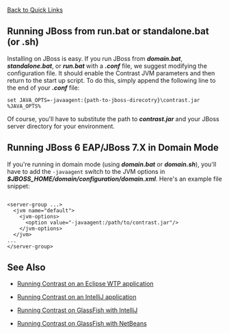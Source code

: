 <!--
title: "Installing Contrast on JBoss 5 and Higher Versions"
description: "JBoss5 and higher agent installation process using Windows or startup script"
tags: "java agent installation JBoss RedHat"
-->

[Back to Quick Links](user_javainstall.html#links)

## Running JBoss from run.bat or standalone.bat (or .sh)
Installing on JBoss is easy. If you run JBoss from ***domain.bat***, ***standalone.bat***, or ***run.bat*** with a ***.conf*** file, we suggest modifying the configuration file. It should enable the Contrast JVM parameters and then return to the start up script. To do this, simply append the following line to the end of your ***.conf*** file: 

````
set JAVA_OPTS=-javaagent:{path-to-jboss-direcotry}\contrast.jar %JAVA_OPTS%
````

Of course, you'll have to substitute the path to ***contrast.jar*** and your JBoss server directory for your environment. 

## Running JBoss 6 EAP/JBoss 7.X in Domain Mode
If you're running in domain mode (using ***domain.bat*** or ***domain.sh***), you'll have to add the ```-javaagent``` switch to the JVM options in ***$JBOSS_HOME/domain/configuration/domain.xml***. Here's an example file snippet:

````

<server-group ...>
  <jvm name="default">
    <jvm-options>
      <option value="-javaagent:/path/to/contrast.jar"/>
    </jvm-options>
  </jvm>
...
</server-group>
````

## See Also

* [Running Contrast on an Eclipse WTP application](user_javainstall.html#eclipse)

* [Running Contrast on an IntelliJ application](user_javainstall.html#intellij)

* [Running Contrast on GlassFish with IntelliJ](user_javainstall.html#glassintellij)

* [Running Contrast on GlassFish with NetBeans](user_javainstall.html#glassnetbeans)
